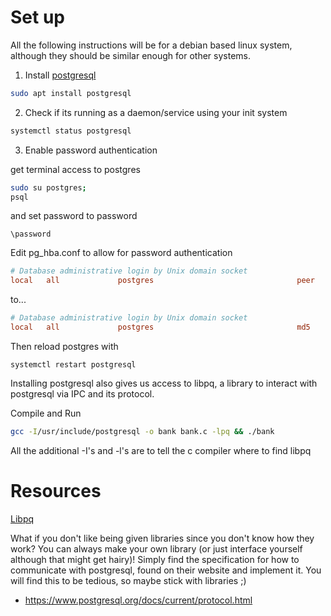 # Set up
All the following instructions will be for a debian based linux system, although they should be similar enough for other systems. 

1. Install [postgresql](https://www.postgresql.org/)  

```bash
sudo apt install postgresql
```

2. Check if its running as a daemon/service using your init system 

```bash
systemctl status postgresql
```

3. Enable password authentication

get terminal access to postgres 
```bash
sudo su postgres;
psql
```
and set password to password
```
\password
```

Edit pg_hba.conf to allow for password authentication
```conf
# Database administrative login by Unix domain socket
local   all             postgres                                peer
```
to...
```conf
# Database administrative login by Unix domain socket
local   all             postgres                                md5
```

Then reload postgres with
```shell
systemctl restart postgresql
```

Installing postgresql also gives us access to libpq, a library to interact with postgresql via IPC and its protocol.  

Compile and Run
```bash
gcc -I/usr/include/postgresql -o bank bank.c -lpq && ./bank
```

All the additional -I's and -l's are to tell the c compiler where to find libpq

# Resources
[Libpq](https://www.postgresql.org/docs/current/libpq.html)

What if you don't like being given libraries since you don't know how they work? You can always make your own library (or just interface yourself although that might get hairy)! Simply find the specification for how to communicate with postgresql, found on their website and implement it. You will find this to be tedious, so maybe stick with libraries ;)
- https://www.postgresql.org/docs/current/protocol.html